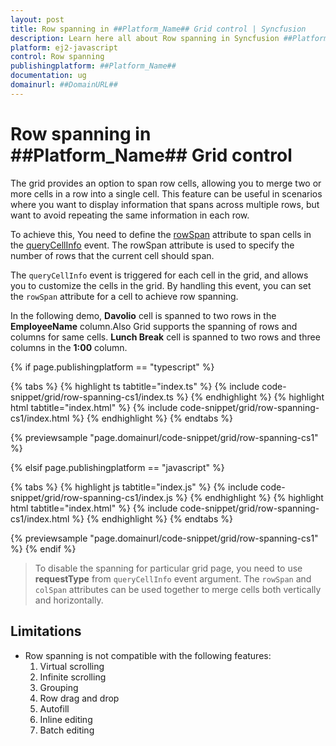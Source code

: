 ```yaml
---
layout: post
title: Row spanning in ##Platform_Name## Grid control | Syncfusion
description: Learn here all about Row spanning in Syncfusion ##Platform_Name## Grid control of Syncfusion Essential JS 2 and more.
platform: ej2-javascript
control: Row spanning 
publishingplatform: ##Platform_Name##
documentation: ug
domainurl: ##DomainURL##
---
```


# Row spanning in ##Platform_Name## Grid control

The grid provides an option to span row cells, allowing you to merge two or more cells in a row into a single cell. This feature can be useful in scenarios where you want to display information that spans across multiple rows, but want to avoid repeating the same information in each row.

To achieve this, You need to define the [rowSpan](../../api/grid/queryCellInfoEventArgs/#rowspan) attribute to span cells in the [queryCellInfo](../../api/grid/queryCellInfoEventArgs) event. The rowSpan attribute is used to specify the number of rows that the current cell should span.

The `queryCellInfo` event is triggered for each cell in the grid, and allows you to customize the cells in the grid. By handling this event, you can set the `rowSpan` attribute for a cell to achieve row spanning.

In the following demo, **Davolio** cell is spanned to two rows in the **EmployeeName** column.Also Grid supports the spanning of rows and columns for same cells. **Lunch Break** cell is spanned to two rows and three columns in the **1:00** column.

{% if page.publishingplatform == "typescript" %}

 {% tabs %}
{% highlight ts tabtitle="index.ts" %}
{% include code-snippet/grid/row-spanning-cs1/index.ts %}
{% endhighlight %}
{% highlight html tabtitle="index.html" %}
{% include code-snippet/grid/row-spanning-cs1/index.html %}
{% endhighlight %}
{% endtabs %}
        
{% previewsample "page.domainurl/code-snippet/grid/row-spanning-cs1" %}

{% elsif page.publishingplatform == "javascript" %}

{% tabs %}
{% highlight js tabtitle="index.js" %}
{% include code-snippet/grid/row-spanning-cs1/index.js %}
{% endhighlight %}
{% highlight html tabtitle="index.html" %}
{% include code-snippet/grid/row-spanning-cs1/index.html %}
{% endhighlight %}
{% endtabs %}

{% previewsample "page.domainurl/code-snippet/grid/row-spanning-cs1" %}
{% endif %}

> To disable the spanning for particular grid page, you need to use **requestType** from `queryCellInfo` event argument.
> The `rowSpan` and `colSpan` attributes can be used together to merge cells both vertically and horizontally.

## Limitations

* Row spanning is not compatible with the following features:
    1. Virtual scrolling
    2. Infinite scrolling
    3. Grouping
    4. Row drag and drop
    5. Autofill
    6. Inline editing
    7. Batch editing
